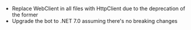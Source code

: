 - Replace WebClient in all files with HttpClient due to the deprecation of the former
- Upgrade the bot to .NET 7.0 assuming there's no breaking changes